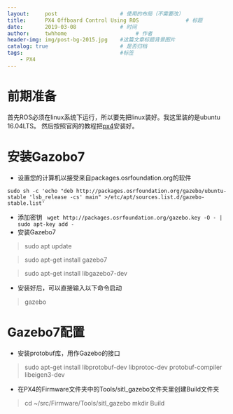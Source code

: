 ```yaml
---
layout:     post                    # 使用的布局（不需要改）
title:      PX4 Offboard Control Using ROS               # 标题 
date:       2019-03-08              # 时间
author:     twhhome                      # 作者
header-img: img/post-bg-2015.jpg    #这篇文章标题背景图片
catalog: true                       # 是否归档
tags:                               #标签
    - PX4
---
```


# 前期准备
首先ROS必须在linux系统下运行，所以要先把linux装好。我这里装的是ubuntu 16.04LTS。
然后按照官网的教程把[px4](https://dev.px4.io/en/setup/dev_env_linux_ubuntu.html)安装好。


# 安装Gazobo7
* 设置您的计算机以接受来自packages.osrfoundation.org的软件
```
sudo sh -c 'echo "deb http://packages.osrfoundation.org/gazebo/ubuntu-stable 'lsb_release -cs' main" >/etc/apt/sources.list.d/gazebo-stable.list'
```
* 添加密钥
` wget http://packages.osrfoundation.org/gazebo.key -O - | sudo apt-key add -`
* 安装Gazebo7
> sudo apt update

> sudo apt-get install gazebo7

> sudo apt-get install libgazebo7-dev
* 安装好后，可以直接输入以下命令启动
> gazebo


# Gazebo7配置
* 安装protobuf库，用作Gazebo的接口
> sudo apt-get install libprotobuf-dev libprotoc-dev protobuf-compiler libeigen3-dev
* 在PX4的Firmware文件夹中的Tools/sitl_gazebo文件夹里创建Build文件夹
> cd ~/src/Firmware/Tools/sitl_gazebo
> mkdir Build
